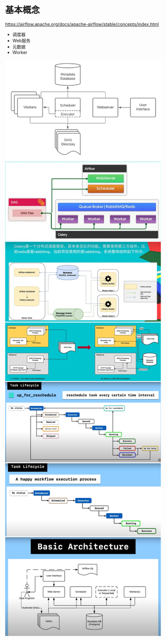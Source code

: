 # 基本概念
https://airflow.apache.org/docs/apache-airflow/stable/concepts/index.html  
* 调度器
* Web服务
* 元数据
* Worker

![单机系统流程图](../image/arch-diag-basic.png "单机系统流程图")
![集群系统流程图](../image/arch-diag-basic2.png "集群系统流程图")
![系统流程图](../image/arch-diag-basic3.png "系统流程图")
![系统流程图](../image/arch-diag-basic4.png "系统流程图")
![任务完整生命周期](../image/Task_Lifecycle.png "任务完整生命周期")
![任务顺利生命周期](../image/Task_Lifecycle_on_Happy.png "任务顺利生命周期")
![基础构架](../image/Basic_Architecture.png "基础构架")